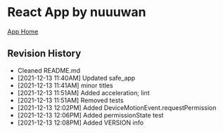 # React App by nuuuwan

[App Home](https://nuuuwan.github.io/safe_app)

## Revision History
  * Cleaned README.md
  *  [2021-12-13 11:40AM] Updated safe_app
  *  [2021-12-13 11:41AM] minor titles
  *  [2021-12-13 11:51AM] Added acceleration; lint
  *  [2021-12-13 11:51AM] Removed tests
  *  [2021-12-13 12:02PM] Added DeviceMotionEvent.requestPermission
  *  [2021-12-13 12:06PM] Added permissionState test
  *  [2021-12-13 12:08PM] Added VERSION info
